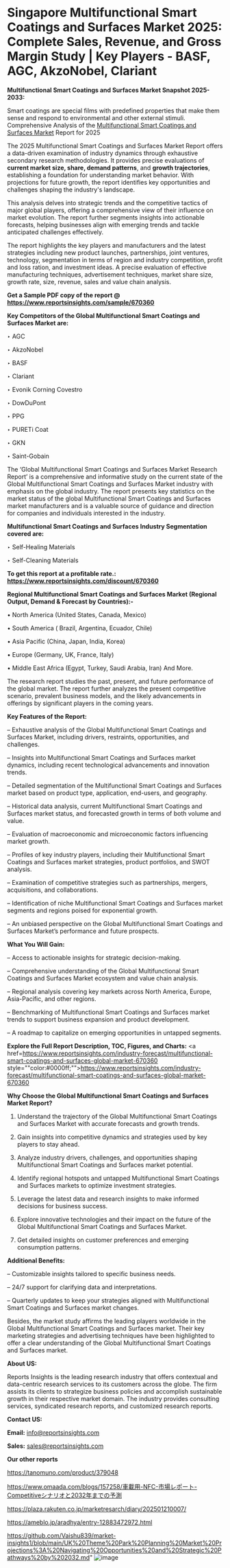 # Singapore Multifunctional Smart Coatings and Surfaces Market 2025: Complete Sales, Revenue, and Gross Margin Study | Key Players - BASF, AGC, AkzoNobel, Clariant

<strong>Multifunctional Smart Coatings and Surfaces Market Snapshot 2025-2033:</strong>

Smart coatings are special films with predefined properties that make them sense and respond to environmental and other external stimuli. Comprehensive Analysis of the <a href=https://www.reportsinsights.com/sample/670360>Multifunctional Smart Coatings and Surfaces Market</a> Report for 2025

The 2025 Multifunctional Smart Coatings and Surfaces Market Report offers a data-driven examination of industry dynamics through exhaustive secondary research methodologies. It provides precise evaluations of <strong>current market size, share, demand patterns</strong>, and <strong>growth trajectories</strong>, establishing a foundation for understanding market behavior. With projections for future growth, the report identifies key opportunities and challenges shaping the industry's landscape.

This analysis delves into strategic trends and the competitive tactics of major global players, offering a comprehensive view of their influence on market evolution. The report further segments insights into actionable forecasts, helping businesses align with emerging trends and tackle anticipated challenges effectively.

The report highlights the key players and manufacturers and the latest strategies including new product launches, partnerships, joint ventures, technology, segmentation in terms of region and industry competition, profit and loss ration, and investment ideas. A precise evaluation of effective manufacturing techniques, advertisement techniques, market share size, growth rate, size, revenue, sales and value chain analysis.

<strong>Get a Sample PDF copy of the report @ <a href=https://www.reportsinsights.com/sample/670360 style=color:#0000ff;>https://www.reportsinsights.com/sample/670360</a></strong>

<strong>Key Competitors of the Global Multifunctional Smart Coatings and Surfaces Market are:</strong>

‣ AGC

‣ AkzoNobel

‣ BASF

‣ Clariant

‣ Evonik Corning Covestro

‣ DowDuPont

‣ PPG

‣ PURETi Coat

‣ GKN

‣ Saint-Gobain

The ‘Global Multifunctional Smart Coatings and Surfaces Market Research Report’ is a comprehensive and informative study on the current state of the Global Multifunctional Smart Coatings and Surfaces Market industry with emphasis on the global industry. The report presents key statistics on the market status of the global Multifunctional Smart Coatings and Surfaces market manufacturers and is a valuable source of guidance and direction for companies and individuals interested in the industry.

<strong>Multifunctional Smart Coatings and Surfaces Industry Segmentation covered are:</strong>

‣ Self-Healing Materials

‣ Self-Cleaning Materials

<strong>To get this report at a profitable rate.: <a href=https://www.reportsinsights.com/discount/670360 style=color:#0000ff;>https://www.reportsinsights.com/discount/670360</a></strong>

<strong>Regional Multifunctional Smart Coatings and Surfaces Market (Regional Output, Demand &amp; Forecast by Countries):-</strong>

• North America (United States, Canada, Mexico)

• South America ( Brazil, Argentina, Ecuador, Chile)

• Asia Pacific (China, Japan, India, Korea)

• Europe (Germany, UK, France, Italy)

• Middle East Africa (Egypt, Turkey, Saudi Arabia, Iran) And More.

The research report studies the past, present, and future performance of the global market. The report further analyzes the present competitive scenario, prevalent business models, and the likely advancements in offerings by significant players in the coming years.

<strong>Key Features of the Report:</strong>

– Exhaustive analysis of the Global Multifunctional Smart Coatings and Surfaces Market, including drivers, restraints, opportunities, and challenges.

– Insights into Multifunctional Smart Coatings and Surfaces market dynamics, including recent technological advancements and innovation trends.

– Detailed segmentation of the Multifunctional Smart Coatings and Surfaces market based on product type, application, end-users, and geography.

– Historical data analysis, current Multifunctional Smart Coatings and Surfaces market status, and forecasted growth in terms of both volume and value.

– Evaluation of macroeconomic and microeconomic factors influencing market growth.

– Profiles of key industry players, including their Multifunctional Smart Coatings and Surfaces market strategies, product portfolios, and SWOT analysis.

– Examination of competitive strategies such as partnerships, mergers, acquisitions, and collaborations.

– Identification of niche Multifunctional Smart Coatings and Surfaces market segments and regions poised for exponential growth.

– An unbiased perspective on the Global Multifunctional Smart Coatings and Surfaces Market’s performance and future prospects.

<strong>What You Will Gain:</strong>

– Access to actionable insights for strategic decision-making.

– Comprehensive understanding of the Global Multifunctional Smart Coatings and Surfaces Market ecosystem and value chain analysis.

– Regional analysis covering key markets across North America, Europe, Asia-Pacific, and other regions.

– Benchmarking of Multifunctional Smart Coatings and Surfaces market trends to support business expansion and product development.

– A roadmap to capitalize on emerging opportunities in untapped segments.

<strong>Explore the Full Report Description, TOC, Figures, and Charts:</strong>
<a href=https://www.reportsinsights.com/industry-forecast/multifunctional-smart-coatings-and-surfaces-global-market-670360 style=""color:#0000ff;"">https://www.reportsinsights.com/industry-forecast/multifunctional-smart-coatings-and-surfaces-global-market-670360</a>

<strong>Why Choose the Global Multifunctional Smart Coatings and Surfaces Market Report?</strong>

1. Understand the trajectory of the Global Multifunctional Smart Coatings and Surfaces Market with accurate forecasts and growth trends.

2. Gain insights into competitive dynamics and strategies used by key players to stay ahead.

3. Analyze industry drivers, challenges, and opportunities shaping Multifunctional Smart Coatings and Surfaces market potential.

4. Identify regional hotspots and untapped Multifunctional Smart Coatings and Surfaces markets to optimize investment strategies.

5. Leverage the latest data and research insights to make informed decisions for business success.

6. Explore innovative technologies and their impact on the future of the Global Multifunctional Smart Coatings and Surfaces Market.

7. Get detailed insights on customer preferences and emerging consumption patterns.

<strong>Additional Benefits:</strong>

– Customizable insights tailored to specific business needs.

– 24/7 support for clarifying data and interpretations.

– Quarterly updates to keep your strategies aligned with Multifunctional Smart Coatings and Surfaces market changes.

Besides, the market study affirms the leading players worldwide in the Global Multifunctional Smart Coatings and Surfaces market. Their key marketing strategies and advertising techniques have been highlighted to offer a clear understanding of the Global Multifunctional Smart Coatings and Surfaces market.

<strong><strong>About US</strong>:</strong>

Reports Insights is the leading research industry that offers contextual and data-centric research services to its customers across the globe. The firm assists its clients to strategize business policies and accomplish sustainable growth in their respective market domain. The industry provides consulting services, syndicated research reports, and customized research reports.

<strong>Contact US:</strong>

<p class=><b>Email:</b> <a href=mailto:info@reportsinsights.com>info@reportsinsights.com</a></p>
<p class=><b>Sales:</b> <a href=mailto:sales@reportsinsights.com>sales@reportsinsights.com</a></p>

<strong>Our other reports</strong>

<a href=https://tanomuno.com/product/379048>https://tanomuno.com/product/379048</a>

<a href=https://www.omaada.com/blogs/157258/車載用-NFC-市場レポート-Competitiveシナリオと2032年までの予測>https://www.omaada.com/blogs/157258/車載用-NFC-市場レポート-Competitiveシナリオと2032年までの予測</a>

<a href=https://plaza.rakuten.co.jp/marketresarch/diary/202501210007/>https://plaza.rakuten.co.jp/marketresarch/diary/202501210007/</a>

<a href=https://ameblo.jp/aradhya/entry-12883472972.html>https://ameblo.jp/aradhya/entry-12883472972.html</a>

<a href=https://github.com/Vaishu839/market-insights1/blob/main/UK%20Theme%20Park%20Planning%20Market%20Projections%3A%20Navigating%20Opportunities%20and%20Strategic%20Pathways%20by%202032.md>https://github.com/Vaishu839/market-insights1/blob/main/UK%20Theme%20Park%20Planning%20Market%20Projections%3A%20Navigating%20Opportunities%20and%20Strategic%20Pathways%20by%202032.md</a>"
![image](https://github.com/user-attachments/assets/4bad9cbf-fcb6-4aaa-bc67-7ee3bab321a7)
